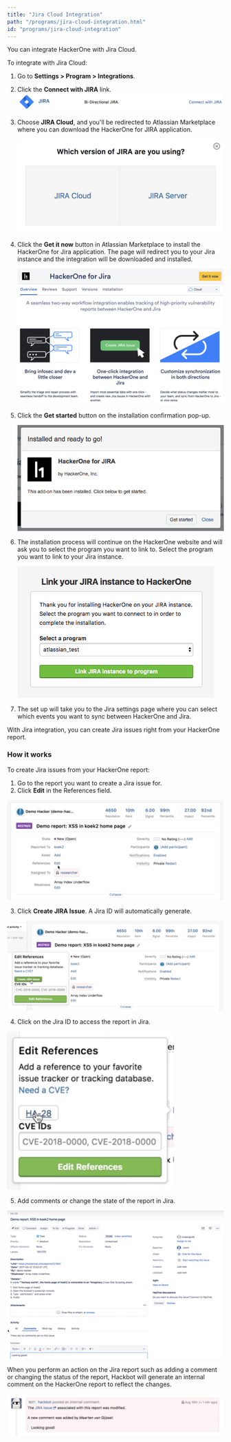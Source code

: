 ```yaml
---
title: "Jira Cloud Integration"
path: "/programs/jira-cloud-integration.html"
id: "programs/jira-cloud-integration"
---
```


You can integrate HackerOne with Jira Cloud.

To integrate with Jira Cloud:
1. Go to **Settings > Program > Integrations**.
2. Click the **Connect with JIRA** link.
   ![jira-server-1](./images/jira-server-1.png)

3. Choose **JIRA Cloud**, and you'll be redirected to Atlassian Marketplace where you can download the HackerOne for JIRA application.

   ![jira-server-3](./images/jira-server-3.png)

4. Click the **Get it now** button in Atlassian Marketplace to install the HackerOne for Jira application. The page will redirect you to your Jira instance and the integration will be downloaded and installed.

   ![jira-cloud-1](./images/jira-cloud-1.png)

5. Click the **Get started** button on the installation confirmation pop-up.

   ![jira-cloud-2](./images/jira-cloud-2.png)

6. The installation process will continue on the HackerOne website and will ask you to select the program you want to link to. Select the program you want to link to your Jira instance.

   ![jira-cloud-3](./images/jira-cloud-3.png)

7. The set up will take you to the Jira settings page where you can select which events you want to sync between HackerOne and Jira.

With Jira integration, you can create Jira issues right from your HackerOne report.

### How it works
To create Jira issues from your HackerOne report:
1. Go to the report you want to create a Jira issue for.
2. Click **Edit** in the References field.

  ![jira-cloud-works-1](./images/jira-cloud-works-1.png)

3. Click **Create JIRA Issue**. A Jira ID will automatically generate.

  ![jira-cloud-works-2](./images/jira-cloud-works-2.png)

4. Click on the Jira ID to access the report in Jira.

  ![jira-cloud-works-3](./images/jira-cloud-works-3.png)

5. Add comments or change the state of the report in Jira.

  ![jira-cloud-works-4](./images/jira-cloud-works-4.png)

When you perform an action on the Jira report such as adding a comment or changing the status of the report, Hackbot will generate an internal comment on the HackerOne report to reflect the changes.

  ![jira-cloud-works-5](./images/jira-cloud-works-5.png)
